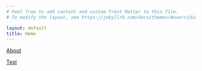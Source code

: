 ```yaml
---
# Feel free to add content and custom Front Matter to this file.
# To modify the layout, see https://jekyllrb.com/docs/themes/#overriding-theme-defaults

layout: default
title: Home
---
```

[About](/about/)

[Test](/_posts/2020-11-07-welcome-to-jekyll.markdown)
